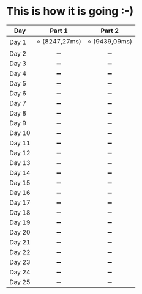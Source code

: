 # This is how it is going :-)
|**Day**|**Part 1**|**Part 2**|
|--|:--:|:--:|
|Day 1| :star: (8247,27ms) | :star: (9439,09ms)|
|Day 2| :heavy_minus_sign: | :heavy_minus_sign: ||
|Day 3| :heavy_minus_sign: | :heavy_minus_sign: ||
|Day 4| :heavy_minus_sign: | :heavy_minus_sign: ||
|Day 5| :heavy_minus_sign: | :heavy_minus_sign: ||
|Day 6| :heavy_minus_sign: | :heavy_minus_sign: ||
|Day 7| :heavy_minus_sign: | :heavy_minus_sign: ||
|Day 8| :heavy_minus_sign: | :heavy_minus_sign: ||
|Day 9| :heavy_minus_sign: | :heavy_minus_sign: ||
|Day 10| :heavy_minus_sign: | :heavy_minus_sign: ||
|Day 11| :heavy_minus_sign: | :heavy_minus_sign: ||
|Day 12| :heavy_minus_sign: | :heavy_minus_sign: ||
|Day 13| :heavy_minus_sign: | :heavy_minus_sign: ||
|Day 14| :heavy_minus_sign: | :heavy_minus_sign: ||
|Day 15| :heavy_minus_sign: | :heavy_minus_sign: ||
|Day 16| :heavy_minus_sign: | :heavy_minus_sign: ||
|Day 17| :heavy_minus_sign: | :heavy_minus_sign: ||
|Day 18| :heavy_minus_sign: | :heavy_minus_sign: ||
|Day 19| :heavy_minus_sign: | :heavy_minus_sign: ||
|Day 20| :heavy_minus_sign: | :heavy_minus_sign: ||
|Day 21| :heavy_minus_sign: | :heavy_minus_sign: ||
|Day 22| :heavy_minus_sign: | :heavy_minus_sign: ||
|Day 23| :heavy_minus_sign: | :heavy_minus_sign: ||
|Day 24| :heavy_minus_sign: | :heavy_minus_sign: ||
|Day 25| :heavy_minus_sign: | :heavy_minus_sign: ||